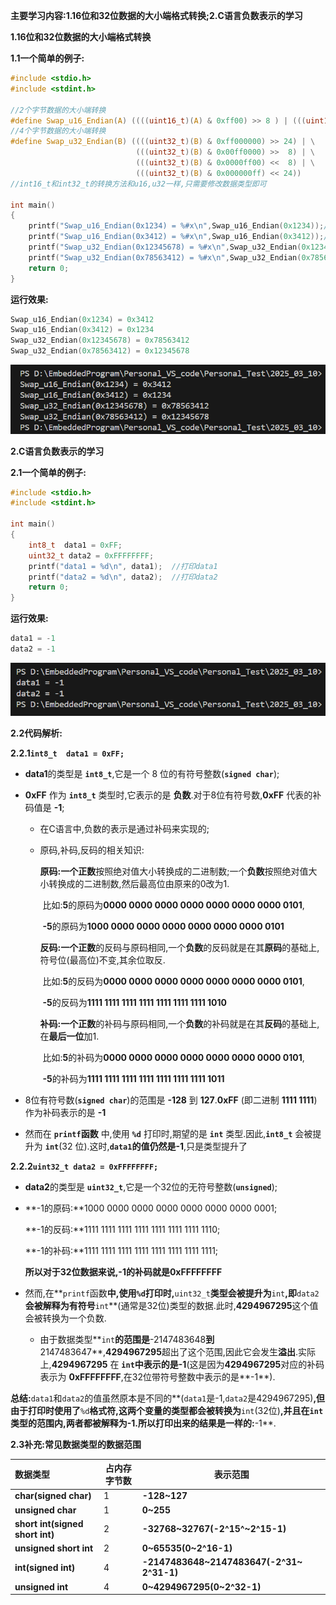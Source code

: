 **主要学习内容:1.16位和32位数据的大小端格式转换;2.C语言负数表示的学习**

**1.16位和32位数据的大小端格式转换**

**1.1一个简单的例子:**

```c
#include <stdio.h>
#include <stdint.h>

//2个字节数据的大小端转换
#define Swap_u16_Endian(A) ((((uint16_t)(A) & 0xff00) >> 8 ) | (((uint16_t)(A) & 0x00ff) << 8 ))
//4个字节数据的大小端转换
#define Swap_u32_Endian(B) ((((uint32_t)(B) & 0xff000000) >> 24) | \
                            (((uint32_t)(B) & 0x00ff0000) >>  8) | \
                            (((uint32_t)(B) & 0x0000ff00) <<  8) | \
                            (((uint32_t)(B) & 0x000000ff) << 24))
//int16_t和int32_t的转换方法和u16,u32一样,只需要修改数据类型即可

int main()
{
    printf("Swap_u16_Endian(0x1234) = %#x\n",Swap_u16_Endian(0x1234));//16位数据0x1234大端转小端
    printf("Swap_u16_Endian(0x3412) = %#x\n",Swap_u16_Endian(0x3412));//16位数据0x1234小端转大端
    printf("Swap_u32_Endian(0x12345678) = %#x\n",Swap_u32_Endian(0x12345678));//32位数据0x12345678小端转大端
    printf("Swap_u32_Endian(0x78563412) = %#x\n",Swap_u32_Endian(0x78563412);//32位数据0x78563412小端转大端
    return 0;
}

```

**运行效果:**

```c
Swap_u16_Endian(0x1234) = 0x3412
Swap_u16_Endian(0x3412) = 0x1234
Swap_u32_Endian(0x12345678) = 0x78563412
Swap_u32_Endian(0x78563412) = 0x12345678
```

![](https://github.com/Jo-Jolyne/My_Own_Project/blob/main/Pictures/20250310_DataEndian.png)



**2.C语言负数表示的学习**

**2.1一个简单的例子:**

```c
#include <stdio.h>
#include <stdint.h>

int main() 
{
    int8_t  data1 = 0xFF;
    uint32_t data2 = 0xFFFFFFFF;
    printf("data1 = %d\n", data1);  //打印data1
    printf("data2 = %d\n", data2);  //打印data2
    return 0;
}
```

**运行效果:**

```c
data1 = -1
data2 = -1
```

![](https://github.com/Jo-Jolyne/My_Own_Project/blob/main/Pictures/20250310_Minus.png)

**2.2代码解析:**

**2.2.1`int8_t  data1 = 0xFF;`**

- **data1**的类型是 **`int8_t`**,它是一个 8 位的有符号整数(**`signed char`**);

- **0xFF** 作为 **`int8_t`** 类型时,它表示的是 **负数**.对于8位有符号数,**0xFF** 代表的补码值是 **-1**;

  - 在C语言中,负数的表示是通过补码来实现的;

  - 原码,补码,反码的相关知识:

    **原码:**一个**正数**按照绝对值大小转换成的二进制数;一个**负数**按照绝对值大小转换成的二进制数,然后最高位由原来的0改为1.

    ​	比如:**5**的原码为**0000 0000 0000 0000 0000 0000 0000 0101**,

    ​		**-5**的原码为**1000 0000 0000 0000 0000 0000 0000 0101**

    **反码:**一个**正数**的反码与原码相同,一个**负数**的反码就是在其**原码**的基础上,符号位(最高位)不变,其余位取反.

    ​	比如:**5**的反码为**0000 0000 0000 0000 0000 0000 0000 0101**,

    ​		**-5**的反码为**1111 1111 1111 1111 1111 1111 1111 1010**

    **补码:**一个**正数**的补码与原码相同,一个**负数**的补码就是在其**反码**的基础上,在**最后一位**加1.

    ​	比如:**5**的补码为**0000 0000 0000 0000 0000 0000 0000 0101**,

    ​		**-5**的补码为**1111 1111 1111 1111 1111 1111 1111 1011**

- 8位有符号数(**`signed char`**)的范围是 **-128** 到 **127**.**0xFF** (即二进制 **1111 1111**) 作为补码表示的是 **-1**
- 然而在 **`printf`函数** 中,使用 **`%d`** 打印时,期望的是 **`int`** 类型.因此,**`int8_t`** 会被提升为 **`int`**(32 位).这时,**`data1`**的值仍然是**-1**,只是类型提升了

**2.2.2`uint32_t data2 = 0xFFFFFFFF;`**

- **data2**的类型是 **`uint32_t`**,它是一个32位的无符号整数(**`unsigned`**);

- **-1的原码:**1000 0000 0000 0000 0000 0000 0000 0001;

  **-1的反码:**1111  1111 1111  1111  1111  1111  1111 1110;

  **-1的补码:**1111  1111 1111  1111  1111  1111  1111 1111;

  **所以对于32位数据来说,-1的补码就是0xFFFFFFFF**

- 然而,在**`printf`函数**中,使用`%d`打印时,**`uint32_t`**类型会被提升为**`int`**,即**`data2`**会被解释为有符号**`int`**(通常是32位)类型的数据.此时,**4294967295**这个值会被转换为一个负数.
  - 由于数据类型**`int`**的范围是**-2147483648**到**2147483647**,**4294967295**超出了这个范围,因此它会发生**溢出**.实际上,**4294967295** 在 **`int`**中表示的是**-1**(这是因为**4294967295**对应的补码表示为 **0xFFFFFFFF**,在32位带符号整数中表示的是**-1**).

**总结:**`data1`和`data2`的值虽然原本是不同的**(`data1`是-1,`data2`是4294967295)**,但由于打印时使用了**`%d`**格式符,这两个变量的类型都会被转换为**`int`(32位)**,并且在`int`类型的范围内,**两者都被解释为-1**.所以打印出来的结果是一样的:**-1**.

**2.3补充:常见数据类型的数据范围**

| 数据类型                        | 占内存字节数 | 表示范围                                  |
| :------------------------------ | ------------ | ----------------------------------------- |
| **char(signed char)**           | 1            | **-128~127**                              |
| **unsigned char**               | 1            | **0~255**                                 |
| **short int(signed short int)** | 2            | **-32768~32767(-2^15^~2^15-1)**           |
| **unsigned short int**          | 2            | **0~65535(0~2^16-1)**                     |
| **int(signed int)**             | 4            | **-2147483648~2147483647(-2^31~ 2^31-1)** |
| **unsigned int**                | 4            | **0~4294967295(0~2^32-1)**                |



